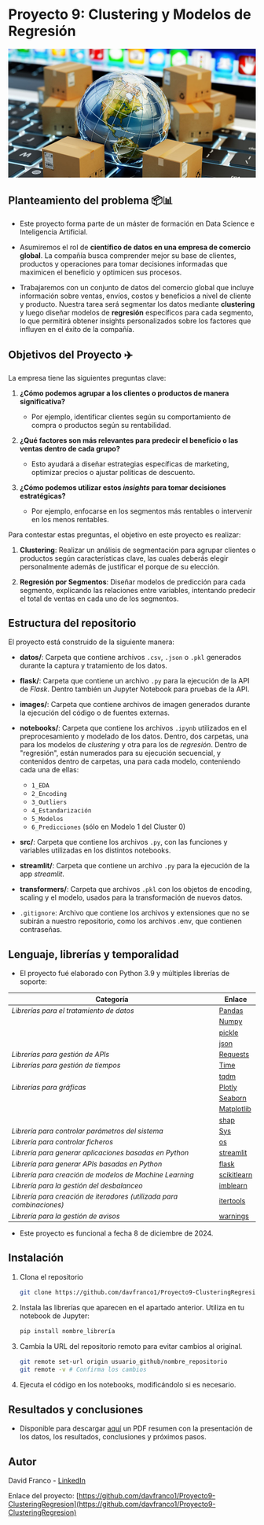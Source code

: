 # Proyecto 9: Clustering y Modelos de Regresión

![imagen](images/header.jpg)


## Planteamiento del problema 📦📊

- Este proyecto forma parte de un máster de formación en Data Science e Inteligencia Artificial.

- Asumiremos el rol de **científico de datos en una empresa de comercio global**. La compañía busca comprender mejor su base de clientes, productos y operaciones para tomar decisiones informadas que maximicen el beneficio y optimicen sus procesos. 

- Trabajaremos con un conjunto de datos del comercio global que incluye información sobre ventas, envíos, costos y beneficios a nivel de cliente y producto. Nuestra tarea será segmentar los datos mediante **clustering** y luego diseñar modelos de **regresión** específicos para cada segmento, lo que permitirá obtener insights personalizados sobre los factores que influyen en el éxito de la compañía.


## Objetivos del Proyecto ✈️

La empresa tiene las siguientes preguntas clave:

1. **¿Cómo podemos agrupar a los clientes o productos de manera significativa?**

   - Por ejemplo, identificar clientes según su comportamiento de compra o productos según su rentabilidad.

2. **¿Qué factores son más relevantes para predecir el beneficio o las ventas dentro de cada grupo?**

   - Esto ayudará a diseñar estrategias específicas de marketing, optimizar precios o ajustar políticas de descuento.

3. **¿Cómo podemos utilizar estos *insights* para tomar decisiones estratégicas?**

   - Por ejemplo, enfocarse en los segmentos más rentables o intervenir en los menos rentables.

Para contestar estas preguntas, el objetivo en este proyecto es realizar: 

1. **Clustering**: Realizar un análisis de segmentación para agrupar clientes o productos según características clave, las cuales deberás elegir personalmente además de justificar el porque de su elección.

2. **Regresión por Segmentos**: Diseñar modelos de predicción para cada segmento, explicando las relaciones entre variables, intentando predecir el total de ventas en cada uno de los segmentos. 


## Estructura del repositorio

El proyecto está construido de la siguiente manera:

- **datos/**: Carpeta que contiene archivos `.csv`, `.json` o `.pkl` generados durante la captura y tratamiento de los datos.

- **flask/**: Carpeta que contiene un archivo `.py` para la ejecución de la API de *Flask*. Dentro también un Jupyter Notebook para pruebas de la API.

- **images/**: Carpeta que contiene archivos de imagen generados durante la ejecución del código o de fuentes externas.

- **notebooks/**: Carpeta que contiene los archivos `.ipynb` utilizados en el preprocesamiento y modelado de los datos. Dentro, dos carpetas, una para los modelos de *clustering* y otra para los de *regresión*. Dentro de "regresión", están numerados para su ejecución secuencial, y contenidos dentro de carpetas, una para cada modelo, conteniendo cada una de ellas:
  - `1_EDA`
  - `2_Encoding`
  - `3_Outliers`
  - `4_Estandarización`
  - `5_Modelos`
  - `6_Predicciones` (sólo en Modelo 1 del Cluster 0)

- **src/**: Carpeta que contiene los archivos `.py`, con las funciones y variables utilizadas en los distintos notebooks.

- **streamlit/**: Carpeta que contiene un archivo `.py` para la ejecución de la app *streamlit*.

- **transformers/**: Carpeta que archivos `.pkl` con los objetos de encoding, scaling y el modelo, usados para la transformación de nuevos datos.

- `.gitignore`: Archivo que contiene los archivos y extensiones que no se subirán a nuestro repositorio, como los archivos .env, que contienen contraseñas.


## Lenguaje, librerías y temporalidad
- El proyecto fué elaborado con Python 3.9 y múltiples librerías de soporte:

| **Categoría**                             | **Enlace**                                                                                 |
|-------------------------------------------|-------------------------------------------------------------------------------------------|
| *Librerías para el tratamiento de datos*  | [Pandas](https://pandas.pydata.org/docs/)                                                 |
|                                           | [Numpy](https://numpy.org/doc/)                                                           |
|                                           | [pickle](https://docs.python.org/3/library/pickle.html)                                                           |
|                                           | [json](https://www.w3schools.com/python/python_json.asp)                                                           |
| *Librerías para gestión de APIs*         | [Requests](https://pypi.org/project/requests/)                                            |
| *Librerías para gestión de tiempos*       | [Time](https://docs.python.org/3/library/time.html)                                       |
|                                           | [tqdm](https://numpy.org/doc/)                                                            |
| *Librerías para gráficas*                 | [Plotly](https://plotly.com/python/)                                                      |
|                                           | [Seaborn](https://seaborn.pydata.org)                                                     |
|                                           | [Matplotlib](https://matplotlib.org/stable/index.html)                                    |
|                                           | [shap](https://shap.readthedocs.io/en/latest/)                                            |
| *Librería para controlar parámetros del sistema* | [Sys](https://docs.python.org/3/library/sys.html)                                        |
| *Librería para controlar ficheros*        | [os](https://docs.python.org/3/library/os.html)                                           |
| *Librería para generar aplicaciones basadas en Python* | [streamlit](https://docs.streamlit.io)                                                  |
| *Librería para generar APIs basadas en Python* | [flask](https://flask.palletsprojects.com/en/stable/)                                    |
| *Librería para creación de modelos de Machine Learning* | [scikitlearn](https://scikit-learn.org/stable/)                                         |
| *Librería para la gestión del desbalanceo* | [imblearn](https://imbalanced-learn.org/stable/)                                          |
| *Librería para creación de iteradores (utilizada para combinaciones)* | [itertools](https://docs.python.org/3/library/itertools.html)                           |
| *Librería para la gestión de avisos*      | [warnings](https://docs.python.org/3/library/warnings.html)                               |

- Este proyecto es funcional a fecha 8 de diciembre de 2024.


## Instalación

1. Clona el repositorio
   ```sh
   git clone https://github.com/davfranco1/Proyecto9-ClusteringRegresion.git
   ```

2. Instala las librerías que aparecen en el apartado anterior. Utiliza en tu notebook de Jupyter:
   ```sh
   pip install nombre_librería
   ```

3. Cambia la URL del repositorio remoto para evitar cambios al original.
   ```sh
   git remote set-url origin usuario_github/nombre_repositorio
   git remote -v # Confirma los cambios
   ```

4. Ejecuta el código en los notebooks, modificándolo si es necesario.


## Resultados y conclusiones

- Disponible para descargar [aquí](Resumen.pdf) un PDF resumen con la presentación de los datos, los resultados, conclusiones y próximos pasos.


## Autor

David Franco - [LinkedIn](https://linkedin.com/in/franco-david)

Enlace del proyecto: [https://github.com/davfranco1/Proyecto9-ClusteringRegresion](https://github.com/davfranco1/Proyecto9-ClusteringRegresion)
